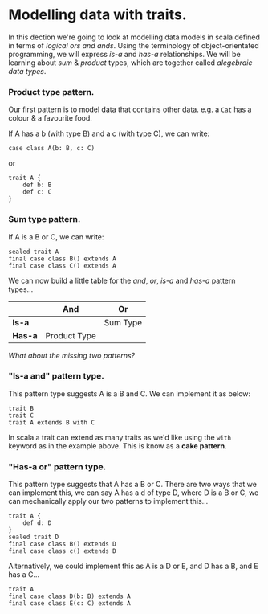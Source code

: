 # Modelling data with traits.

In this dection we're going to look at modelling data models in scala defined in terms of *logical ors and ands*. Using the terminology of object-orientated programming, we will express *is-a* and *has-a* relationships. We will be learning about *sum* & *product* types, which are together called *alegebraic data types*.

### Product type pattern.

Our first pattern is to model data that contains other data. e.g. a `Cat` has a colour & a favourite food.

If A has a b (with type B) and a c (with type C), we can write:
```
case class A(b: B, c: C)
```
or
```
trait A {
    def b: B
    def c: C
}
```

### Sum type pattern.

If A is a B or C, we can write:
```
sealed trait A
final case class B() extends A
final case class C() extends A
```

We can now build a little table for the *and*, *or*, *is-a* and *has-a* pattern types...

|   | **And**  | **Or**  |
|---|---|---|
| **Is-a**  |   | Sum Type  |
| **Has-a**  | Product Type  |   |

*What about the missing two patterns?*

### "Is-a and" pattern type.

This pattern type suggests A is a B and C. We can implement it as below:
```
trait B
trait C
trait A extends B with C
```
In scala a trait can extend as many traits as we'd like using the `with` keyword as in the example above. This is know as a **cake pattern**.

### "Has-a or" pattern type.

This pattern type suggests that A has a B or C. There are two ways that we can implement this, we can say A has a d of type D, where D is a B or C, we can mechanically apply our two patterns to implement this...
```
trait A {
    def d: D
}
sealed trait D
final case class B() extends D
final case class c() extends D
```
Alternatively, we could implement this as A is a D or E, and D has a B, and E has a C...
```
trait A
final case class D(b: B) extends A
final case class E(c: C) extends A
```